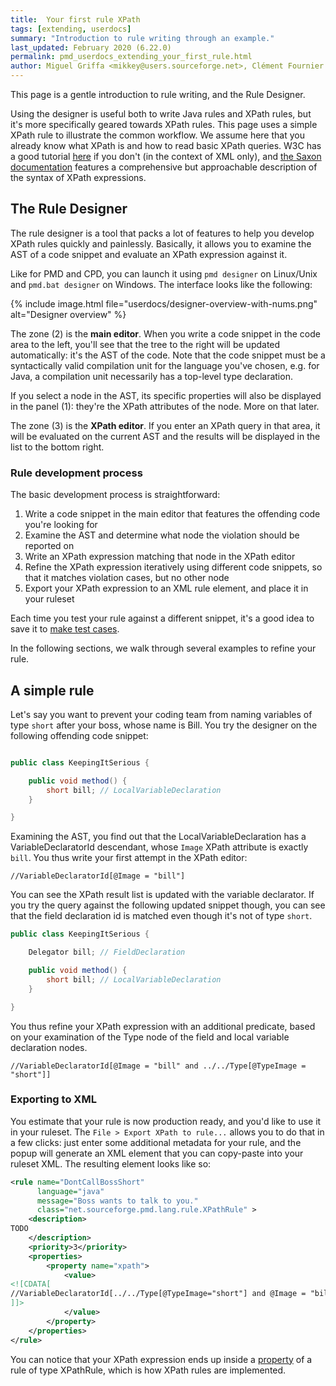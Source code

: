 ```yaml
---
title:  Your first rule XPath
tags: [extending, userdocs]
summary: "Introduction to rule writing through an example."
last_updated: February 2020 (6.22.0)
permalink: pmd_userdocs_extending_your_first_rule.html
author: Miguel Griffa <mikkey@users.sourceforge.net>, Clément Fournier <clement.fournier76@gmail.com>
---
```


This page is a gentle introduction to rule writing, and the Rule Designer.

Using the designer is useful both to write Java
rules and XPath rules, but it's more specifically geared towards XPath rules.
This page uses a simple XPath rule to illustrate the common workflow. We assume
here that you already know what XPath is and how to read basic XPath queries. W3C
has a good tutorial [here](https://www.w3schools.com/xml/xpath_syntax.asp) if
you don't (in the context of XML only), and [the Saxon documentation](https://www.saxonica.com/documentation/index.html#!expressions)
features a comprehensive but approachable description of the syntax of XPath
expressions.

## The Rule Designer

The rule designer is a tool that packs a lot of features to help you develop XPath
rules quickly and painlessly. Basically, it allows you to examine the AST of a code
snippet and evaluate an XPath expression against it.

Like for PMD and CPD, you can launch it using `pmd designer` on Linux/Unix
and `pmd.bat designer` on Windows. The interface looks like the following:

{% include image.html file="userdocs/designer-overview-with-nums.png" alt="Designer overview" %}

The zone (2) is the **main editor**. When you write a code snippet in the
 code area to the left, you'll see that the tree to the right will be updated
 automatically: it's the AST of the code.
 Note that the code snippet must be a syntactically valid compilation unit for the
 language you've chosen, e.g. for Java, a compilation unit necessarily has a top-level
 type declaration.

If you select a node in the AST, its specific properties will also be displayed
in the panel (1): they're the XPath attributes of the node. More on that later.

The zone (3) is the **XPath editor**. If you enter an XPath query in that area,
it will be evaluated on the current AST and the results will be displayed in the
list to the bottom right.

### Rule development process


The basic development process is straightforward:

1.  Write a code snippet in the main editor that features the offending code you're looking for
2.  Examine the AST and determine what node the violation should be reported on
3.  Write an XPath expression matching that node in the XPath editor
4.  Refine the XPath expression iteratively using different code snippets, so that
    it matches violation cases, but no other node
5.  Export your XPath expression to an XML rule element, and place it in your ruleset

Each time you test your rule against a different snippet, it's a good idea to
save it to [make test cases](pmd_userdocs_extending_testing.html).

In the following sections, we walk through several examples to refine your rule.

## A simple rule

Let's say you want to prevent your coding team from naming variables of type
`short` after your boss, whose name is Bill. You try the designer on the following
 offending code snippet:

```java

public class KeepingItSerious {

    public void method() {
        short bill; // LocalVariableDeclaration
    }

}

```

Examining the AST, you find out that the LocalVariableDeclaration has a VariableDeclaratorId
descendant, whose `Image` XPath attribute is exactly `bill`. You thus write your first attempt
in the XPath editor:
```xpath
//VariableDeclaratorId[@Image = "bill"]
```

You can see the XPath result list is updated with the variable declarator.
If you try the query against the following updated snippet though, you can
see that the field declaration id is matched even though it's not of type `short`.

```java
public class KeepingItSerious {

    Delegator bill; // FieldDeclaration

    public void method() {
        short bill; // LocalVariableDeclaration
    }

}
```


You thus refine your XPath expression with an additional predicate,
based on your examination of the Type node of the field and local variable
declaration nodes.

```xpath
//VariableDeclaratorId[@Image = "bill" and ../../Type[@TypeImage = "short"]]
```

### Exporting to XML

You estimate that your rule is now production ready, and you'd like to use it in your ruleset.
The `File > Export XPath to rule...` allows you to do that in a few clicks: just enter some
additional metadata for your rule, and the popup will generate an XML element that you can
copy-paste into your ruleset XML. The resulting element looks like so:

```xml
<rule name="DontCallBossShort"
      language="java"
      message="Boss wants to talk to you."
      class="net.sourceforge.pmd.lang.rule.XPathRule" >
    <description>
TODO
    </description>
    <priority>3</priority>
    <properties>
        <property name="xpath">
            <value>
<![CDATA[
//VariableDeclaratorId[../../Type[@TypeImage="short"] and @Image = "bill"]
]]>
            </value>
        </property>
    </properties>
</rule>
```

You can notice that your XPath expression ends up inside a [property](pmd_userdocs_configuring_rules.html#rule-properties)
of a rule of type XPathRule, which is how XPath rules are implemented.
